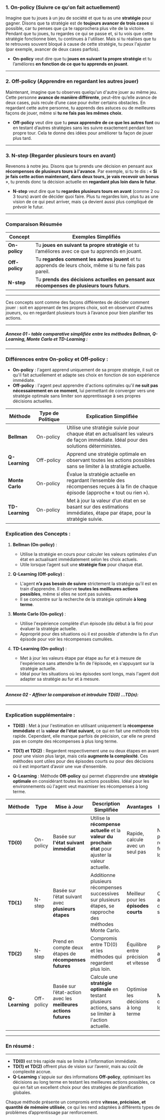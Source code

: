 ### 1. **On-policy** (Suivre ce qu'on fait actuellement)

Imagine que tu joues à un jeu de société et que tu as une **stratégie** pour gagner. Disons que ta stratégie est de **toujours avancer de trois cases** si possible, car tu penses que ça te rapprochera plus vite de la victoire. Pendant que tu joues, tu regardes ce qui se passe et, si tu vois que cette stratégie fonctionne bien, tu continues à l'utiliser. Mais si tu réalises que tu te retrouves souvent bloqué à cause de cette stratégie, tu peux l'ajuster (par exemple, avancer de deux cases parfois).

- **On-policy** veut dire que tu **joues en suivant ta propre stratégie** et tu l’améliores **en fonction de ce que tu apprends en jouant**.

---

### 2. **Off-policy** (Apprendre en regardant les autres jouer)

Maintenant, imagine que tu observes quelqu'un d'autre jouer au même jeu. Cette personne **avance de manière différente**, peut-être qu’elle avance de deux cases, puis recule d’une case pour éviter certains obstacles. En regardant cette autre personne, tu apprends des astuces ou de meilleures façons de jouer, même si **tu ne fais pas les mêmes choix**.

- **Off-policy** veut dire que tu **peux apprendre de ce que les autres font** ou en testant d’autres stratégies sans les suivre exactement pendant ton propre tour. Cela te donne des idées pour améliorer ta façon de jouer plus tard.

---

### 3. **N-step** (Regarder plusieurs tours en avant)

Revenons à notre jeu. Disons que tu prends une décision en pensant aux **récompenses de plusieurs tours à l'avance**. Par exemple, si tu te dis : « **Si je fais cette action maintenant, dans deux tours, je vais recevoir un bonus** », tu prends donc ta décision actuelle en **regardant plus loin dans le futur**.

- **N-step** veut dire que tu **regardes plusieurs tours en avant** (comme 2 ou 3 tours) avant de décider quoi faire. Plus tu regardes loin, plus tu as une vision de ce qui peut arriver, mais ça devient aussi plus compliqué de prévoir le futur.

---

### Comparaison Résumée

| Concept     | Exemples Simplifiés                                                                                      |
|-------------|----------------------------------------------------------------------------------------------------------|
| **On-policy** | Tu **joues en suivant ta propre stratégie** et tu l’améliores avec ce que tu apprends en jouant.          |
| **Off-policy** | Tu **regardes comment les autres jouent** et tu apprends de leurs choix, même si tu ne fais pas pareil.  |
| **N-step**    | Tu **prends des décisions actuelles en pensant aux récompenses de plusieurs tours futurs**.                |

---

Ces concepts sont comme des façons différentes de décider comment jouer : soit en apprenant de tes propres choix, soit en observant d'autres joueurs, ou en regardant plusieurs tours à l’avance pour bien planifier tes actions.

-----------------------------------
##### Annexe 01  - **table comparative simplifiée** entre les méthodes Bellman, Q-Learning, Monte Carlo et TD-Learning :
-----------------------------------


### Différences entre On-policy et Off-policy :

- **On-policy** : l'agent apprend uniquement de sa propre stratégie, il suit ce qu'il fait actuellement et adapte ses choix en fonction de son expérience immédiate.
- **Off-policy** : l'agent peut apprendre d'actions optimales qu'il **ne suit pas nécessairement en ce moment**, lui permettant de converger vers une stratégie optimale sans limiter son apprentissage à ses propres décisions actuelles.



| Méthode         | Type de Politique | Explication Simplifiée                                                                                                   |
|-----------------|-------------------|---------------------------------------------------------------------------------------------------------------------------|
| **Bellman**     | On-policy         | Utilise une stratégie suivie pour chaque état en actualisant les valeurs de façon immédiate. Idéal pour des solutions déterministes. |
| **Q-Learning**  | Off-policy        | Apprend une stratégie optimale en observant toutes les actions possibles sans se limiter à la stratégie actuelle. |
| **Monte Carlo** | On-policy         | Évalue la stratégie actuelle en regardant l’ensemble des récompenses reçues à la fin de chaque épisode (approche « tout ou rien »). |
| **TD-Learning** | On-policy         | Met à jour la valeur d’un état en se basant sur des estimations immédiates, étape par étape, pour la stratégie suivie.    |

### Explication des Concepts :

1. **Bellman (On-policy)** :
   - Utilise la stratégie en cours pour calculer les valeurs optimales d'un état en actualisant immédiatement selon les choix actuels.
   - Utile lorsque l’agent suit une **stratégie fixe** pour chaque état.

2. **Q-Learning (Off-policy)** :
   - L'agent **n’a pas besoin de suivre** strictement la stratégie qu’il est en train d’apprendre. Il observe **toutes les meilleures actions possibles**, même si elles ne sont pas suivies.
   - Il se concentre sur la recherche de la stratégie optimale **à long terme**.

3. **Monte Carlo (On-policy)** :
   - Utilise l'expérience complète d’un épisode (du début à la fin) pour évaluer la stratégie actuelle.
   - Approprié pour des situations où il est possible d'attendre la fin d’un épisode pour voir les récompenses cumulées.

4. **TD-Learning (On-policy)** :
   - Met à jour les valeurs étape par étape au fur et à mesure de l'expérience sans attendre la fin de l'épisode, en s'appuyant sur la stratégie actuelle.
   - Idéal pour les situations où les épisodes sont longs, mais l'agent doit adapter sa stratégie au fur et à mesure. 



-----------------------------------
##### Annexe 02  - Affiner la comparaison et introduire TD(0) ...TD(n):
-----------------------------------

### Explication supplémentaire :

- **TD(0)** : Met à jour l'estimation en utilisant uniquement la **récompense immédiate** et la **valeur de l'état suivant**, ce qui en fait une méthode très rapide. Cependant, elle manque parfois de précision, car elle ne prend pas en compte des récompenses à plus long terme.

- **TD(1) et TD(2)** : Regardent respectivement une ou deux étapes en avant pour une vision plus large, mais cela **augmente la complexité**. Ces méthodes sont utiles pour des épisodes courts ou pour des décisions où il est important d’avoir une vue d’ensemble.

- **Q-Learning** : Méthode **Off-policy** qui permet d’apprendre une **stratégie optimale** en considérant toutes les actions possibles. Idéal pour les environnements où l'agent veut maximiser les récompenses à long terme. 



| **Méthode**      | **Type**          | **Mise à Jour**                                        | **Description Simplifiée**                                  | **Avantages**                          | **Inconvénients**                            |
|------------------|-------------------|--------------------------------------------------------|-------------------------------------------------------------|----------------------------------------|-----------------------------------------------|
| **TD(0)**        | On-policy         | Basée sur **l'état suivant immédiat**                  | Utilise la **récompense actuelle** et la **valeur du prochain état** pour ajuster la valeur actuelle. | Rapide, calcule avec un seul pas      | Ne considère pas les récompenses futures lointaines |
| **TD(1)**        | N-step            | Basée sur l’état suivant avec **plusieurs étapes**     | Additionne plusieurs récompenses successives sur plusieurs étapes, se rapproche des méthodes Monte Carlo. | Meilleur pour les **épisodes courts**   | Complexité accrue avec chaque étape supplémentaire  |
| **TD(2)**        | N-step            | Prend en compte deux étapes de **récompenses futures** | Compromis entre TD(0) et les méthodes qui regardent plus loin. | Équilibre entre précision et vitesse   | Peut être lent avec trop d’étapes                |
| **Q-Learning**   | Off-policy        | Basée sur l’état-action avec les **meilleures actions futures** | Calcule une **stratégie optimale** en testant plusieurs actions, sans se limiter à l'action actuelle. | Optimise les décisions à long terme    | Mémoire et calculs plus lourds                 |

--------------------------------
### En résumé :
--------------------------------

- **TD(0)** est très rapide mais se limite à l’information immédiate.
- **TD(1) et TD(2)** offrent plus de vision sur l’avenir, mais au coût de complexité accrue.
- **Q-Learning** s'appuie sur des informations **Off-policy**, optimisant les décisions au long terme en testant les meilleures actions possibles, ce qui en fait un excellent choix pour des stratégies de planification globales. 

Chaque méthode présente un compromis entre **vitesse, précision, et quantité de mémoire utilisée**, ce qui les rend adaptées à différents types de problèmes d’apprentissage par renforcement.
